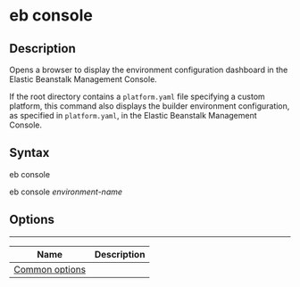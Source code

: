 # eb console<a name="eb3-console"></a>

## Description<a name="eb3-consoledescription"></a>

Opens a browser to display the environment configuration dashboard in the Elastic Beanstalk Management Console\.

If the root directory contains a `platform.yaml` file specifying a custom platform, this command also displays the builder environment configuration, as specified in `platform.yaml`, in the Elastic Beanstalk Management Console\.

## Syntax<a name="eb3-consolesyntax"></a>

 eb console 

 eb console *environment\-name* 

## Options<a name="eb3-consoleoptions"></a>


****  

|  Name  |  Description  | 
| --- | --- | 
|  [Common options](eb3-cmd-options.md)  |  | 